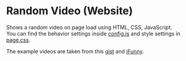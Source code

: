 # Random Video (Website)
Shows a random video on page load using HTML, CSS, JavaScript.\
You can find the behavior settings inside [config.js](https://github.com/pigupp/random-video/blob/main/config.js) and style settings in [page.css](https://github.com/pigupp/random-video/blob/main/page.css).

The example videos are taken from this [gist](https://gist.github.com/jsturgis/3b19447b304616f18657) and [iFunny](https://ifunny.co/).